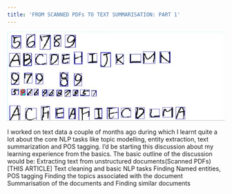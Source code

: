 ```yaml
---
title: 'FROM SCANNED PDFs TO TEXT SUMMARISATION: PART 1'
---
```


![](assets/images/Blog_scanned_pdf_part1.jpeg)

I worked on text data a couple of months ago during which I learnt quite a lot about the core NLP tasks like topic modelling, entity extraction, text summarization and POS tagging.
I’d be starting this discussion about my learning experience from the basics. The basic outline of the discussion would be:
Extracting text from unstructured documents(Scanned PDFs) [THIS ARTICLE]
Text cleaning and basic NLP tasks
Finding Named entities, POS tagging
Finding the topics associated with the document
Summarisation of the documents and
Finding similar documents